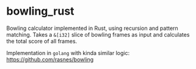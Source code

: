 # bowling_rust

Bowling calculator implemented in Rust, using recursion and pattern matching.
Takes a `&[i32]` slice of bowling frames as input and calculates the total score of all frames.

Implementation in `golang` with kinda similar logic: https://github.com/rasnes/bowling